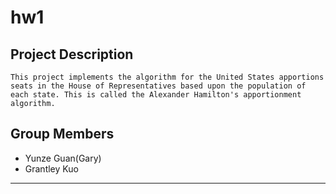 # hw1
## Project Description
    This project implements the algorithm for the United States apportions seats in the House of Representatives based upon the population of each state. This is called the Alexander Hamilton's apportionment algorithm.
    
## Group Members
* Yunze Guan(Gary)
* Grantley Kuo
---